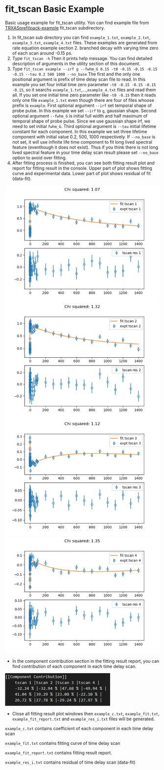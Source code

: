 # fit_tscan Basic Example

Basic usage example for fit_tscan utility.
Yon can find example file from [TRXASprefitpack-example](https://github.com/pistack/TRXASprefitpack-example/tree/v0.5.0) fit_tscan subdirectory.

1. In fit_tscan sub directory you can find ``example_1.txt``, ``example_2.txt``, ``example_3.txt``, ``example_4.txt`` files.
These examples are generated from rate equation example section 2. branched decay with varying time zero of each scan around -0.15 ps.
2. Type ``fit_tscan -h`` Then it prints help message. You can find detailed description of arguments in the utility section of this document.
3. Type ``fit_tscan example --irf g --fwhm_G 0.15 -t0 -0.15 -0.15 -0.15 -0.15 --tau 0.2 500 1000 --no_base`` The first and the only one positional argument is prefix of time delay scan file to read. In this example you set four initial time zero parameter ``-t0 -0.15 -0.15 -0.15 -0.15``, so it searchs ``example_1.txt``,...,``example_4.txt`` files and read them all. If you set one initial time zero parameter like ``-t0 -0.15`` then it reads only one file ``example_1.txt`` even though there are four of files whoose prefix is ``example``. First optional argument ``--irf`` set temporal shape of probe pulse. In this example we set ``--irf`` to `g`, gaussian shape. Second optional argument ``--fwhm_G`` is initial full width and half maximum of temporal shape of probe pulse. Since we use gaussian shape irf, we need to set initial ``fwhm_G``. Third optional argument is ``--tau`` initial lifetime constant for each component. In this example we set three lifetime component with initial value 0.2, 500, 1000 respectively. If ``--no_base`` is not set, it will use infinite life time component to fit long lived spectral feature (eventhough it does not exist). Thus if you think there is not long lived spectral feature in your time delay scan result please set ``--no_base`` option to avoid over fitting.
4. After fitting process is finished, you can see both fitting result plot and report for fitting result in the console. Upper part of plot shows fitting curve and experimental data. Lower part of plot shows residual of fit (data-fit).

![png](fit_tscan_example_file/example_tscan_fit_1.png) ![png](fit_tscan_example_file/example_tscan_fit_2.png)
![png](fit_tscan_example_file/example_tscan_fit_3.png) ![png](fit_tscan_example_file/example_tscan_fit_4.png)

* In the component contribution section in the fitting result report, you can find contribution of each component in each time delay scan.

![png](fit_tscan_example_file/example_tscan_fit_comp_table.png)

* Close all fitting result plot windows then ``example_c.txt``, ``example_fit.txt``, ``example_fit_report.txt`` and ``example_res_i.txt`` files will be generated.

``example_c.txt`` contains coefficient of each component in each time delay scan

``example_fit.txt`` contains fitting curve of time delay scan

``example_fit_report.txt`` contains fitting result report.

``example_res_i.txt`` contains residual of time delay scan (data-fit)